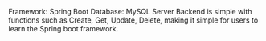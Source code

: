Framework: Spring Boot
Database: MySQL
Server Backend is simple with functions such as Create, Get, Update, Delete, making it simple for users to learn the Spring boot framework.

